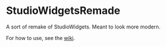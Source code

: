 # StudioWidgetsRemade
A sort of remake of StudioWidgets. Meant to look more modern.

For how to use, see the [wiki](https://github.com/astriaInight/StudioWidgetsRemade/wiki).
